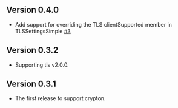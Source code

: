 ## Version 0.4.0

* Add support for overriding the TLS clientSupported member in TLSSettingsSimple
  [#3](https://github.com/kazu-yamamoto/crypton-connection/pull/3)

## Version 0.3.2

* Supporting tls v2.0.0.

## Version 0.3.1

* The first release to support crypton.


